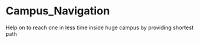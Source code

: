 # Campus_Navigation
Help on to reach one in less time inside huge campus by providing shortest path
